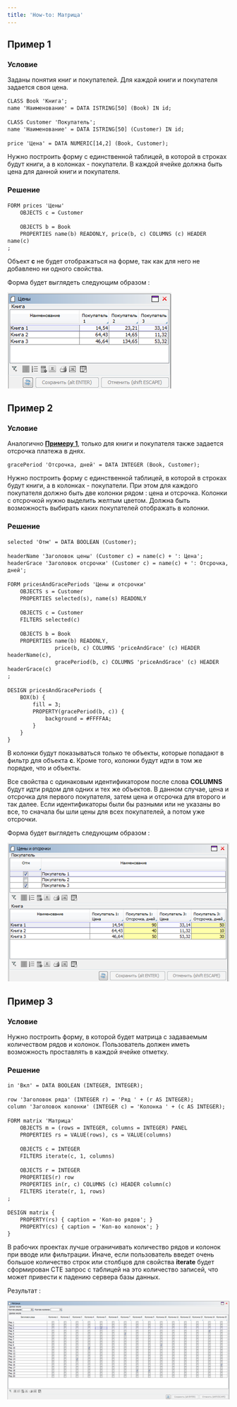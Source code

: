 ```yaml
---
title: 'How-to: Матрица'
---
```


## Пример 1

### Условие

Заданы понятия книг и покупателей. Для каждой книги и покупателя задается своя цена.

```lsf
CLASS Book 'Книга';
name 'Наименование' = DATA ISTRING[50] (Book) IN id;

CLASS Customer 'Покупатель';
name 'Наименование' = DATA ISTRING[50] (Customer) IN id;

price 'Цена' = DATA NUMERIC[14,2] (Book, Customer);
```

Нужно построить форму с единственной таблицей, в которой в строках будут книги, а в колонках - покупатели. В каждой ячейке должна быть цена для данной книги и покупателя.

### Решение

```lsf
FORM prices 'Цены'
    OBJECTS c = Customer

    OBJECTS b = Book
    PROPERTIES name(b) READONLY, price(b, c) COLUMNS (c) HEADER name(c)
;
```

Объект **c** не будет отображаться на форме, так как для него не добавлено ни одного свойства.

Форма будет выглядеть следующим образом :

![](attachments/46367544/46367547.png)

## Пример 2

### Условие

Аналогично [**Примеру 1**](#пример-1), только для книги и покупателя также задается отсрочка платежа в днях.

```lsf
gracePeriod 'Отсрочка, дней' = DATA INTEGER (Book, Customer);
```

Нужно построить форму с единственной таблицей, в которой в строках будут книги, а в колонках - покупатели. При этом для каждого покупателя должно быть две колонки рядом : цена и отсрочка. Колонки с отсрочкой нужно выделить желтым цветом. Должна быть возможность выбирать каких покупателей отображать в колонки.

### Решение

```lsf
selected 'Отм' = DATA BOOLEAN (Customer);

headerName 'Заголовок цены' (Customer c) = name(c) + ': Цена';
headerGrace 'Заголовок отсрочки' (Customer c) = name(c) + ': Отсрочка, дней';

FORM pricesAndGracePeriods 'Цены и отсрочки'
    OBJECTS s = Customer
    PROPERTIES selected(s), name(s) READONLY

    OBJECTS c = Customer
    FILTERS selected(c)

    OBJECTS b = Book
    PROPERTIES name(b) READONLY,
               price(b, c) COLUMNS 'priceAndGrace' (c) HEADER headerName(c),
               gracePeriod(b, c) COLUMNS 'priceAndGrace' (c) HEADER headerGrace(c)
;

DESIGN pricesAndGracePeriods {
    BOX(b) {
        fill = 3;
        PROPERTY(gracePeriod(b, c)) {
            background = #FFFFAA;
        }
    }
}
```

В колонки будут показываться только те объекты, которые попадают в фильтр для объекта **c**. Кроме того, колонки будут идти в том же порядке, что и объекты.

Все свойства с одинаковым идентификатором после слова **COLUMNS** будут идти рядом для одних и тех же объектов. В данном случае, цена и отсрочка для первого покупателя, затем цена и отсрочка для второго и так далее. Если идентификаторы были бы разными или не указаны во все, то сначала бы шли цены для всех покупателей, а потом уже отсрочки.

Форма будет выглядеть следующим образом :

![](attachments/46367544/46367551.png)

## Пример 3

### Условие

Нужно построить форму, в которой будет матрица с задаваемым количеством рядов и колонок. Пользователь должен иметь возможность проставлять в каждой ячейке отметку.

### Решение

```lsf
in 'Вкл' = DATA BOOLEAN (INTEGER, INTEGER);

row 'Заголовок ряда' (INTEGER r) = 'Ряд ' + (r AS INTEGER);
column 'Заголовок колонки' (INTEGER c) = 'Колонка ' + (c AS INTEGER);

FORM matrix 'Матрица'
    OBJECTS m = (rows = INTEGER, columns = INTEGER) PANEL
    PROPERTIES rs = VALUE(rows), cs = VALUE(columns)

    OBJECTS c = INTEGER
    FILTERS iterate(c, 1, columns)

    OBJECTS r = INTEGER
    PROPERTIES(r) row
    PROPERTIES in(r, c) COLUMNS (c) HEADER column(c)
    FILTERS iterate(r, 1, rows)
;

DESIGN matrix {
    PROPERTY(rs) { caption = 'Кол-во рядов'; }
    PROPERTY(cs) { caption = 'Кол-во колонок'; }
}
```

В рабочих проектах лучше ограничивать количество рядов и колонок при вводе или фильтрации. Иначе, если пользователь введет очень большое количество строк или столбцов для свойства **iterate** будет сформирован CTE запрос с таблицей на это количество записей, что может привести к падению сервера базы данных.

Результат :

![](attachments/46367544/46367557.png)
